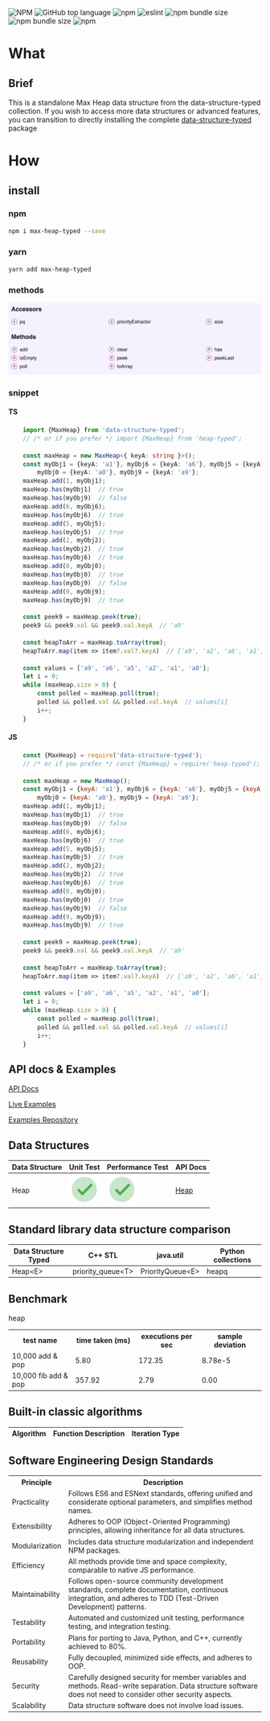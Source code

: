 ![NPM](https://img.shields.io/npm/l/max-heap-typed)
![GitHub top language](https://img.shields.io/github/languages/top/zrwusa/data-structure-typed)
![npm](https://img.shields.io/npm/dw/max-heap-typed)
![eslint](https://aleen42.github.io/badges/src/eslint.svg)
![npm bundle size](https://img.shields.io/bundlephobia/minzip/max-heap-typed)
![npm bundle size](https://img.shields.io/bundlephobia/min/max-heap-typed)
![npm](https://img.shields.io/npm/v/max-heap-typed)

# What

## Brief

This is a standalone Max Heap data structure from the data-structure-typed collection. If you wish to access more data
structures or advanced features, you can transition to directly installing the
complete [data-structure-typed](https://www.npmjs.com/package/data-structure-typed) package

# How

## install

### npm

```bash
npm i max-heap-typed --save
```

### yarn

```bash
yarn add max-heap-typed
```

### methods

![](https://github.com/zrwusa/assets/blob/master/images/data-structure-typed/methods-8bit/max-heap.png?raw=true)

### snippet

#### TS

```typescript
    import {MaxHeap} from 'data-structure-typed';
    // /* or if you prefer */ import {MaxHeap} from 'heap-typed';

    const maxHeap = new MaxHeap<{ keyA: string }>();
    const myObj1 = {keyA: 'a1'}, myObj6 = {keyA: 'a6'}, myObj5 = {keyA: 'a5'}, myObj2 = {keyA: 'a2'},
        myObj0 = {keyA: 'a0'}, myObj9 = {keyA: 'a9'};
    maxHeap.add(1, myObj1);
    maxHeap.has(myObj1)  // true
    maxHeap.has(myObj9)  // false
    maxHeap.add(6, myObj6);
    maxHeap.has(myObj6)  // true
    maxHeap.add(5, myObj5);
    maxHeap.has(myObj5)  // true
    maxHeap.add(2, myObj2);
    maxHeap.has(myObj2)  // true
    maxHeap.has(myObj6)  // true
    maxHeap.add(0, myObj0);
    maxHeap.has(myObj0)  // true
    maxHeap.has(myObj9)  // false
    maxHeap.add(9, myObj9);
    maxHeap.has(myObj9)  // true
    
    const peek9 = maxHeap.peek(true);
    peek9 && peek9.val && peek9.val.keyA  // 'a9'
    
    const heapToArr = maxHeap.toArray(true);
    heapToArr.map(item => item?.val?.keyA)  // ['a9', 'a2', 'a6', 'a1', 'a0', 'a5']
    
    const values = ['a9', 'a6', 'a5', 'a2', 'a1', 'a0'];
    let i = 0;
    while (maxHeap.size > 0) {
        const polled = maxHeap.poll(true);
        polled && polled.val && polled.val.keyA  // values[i]
        i++;
    }
```

#### JS

```javascript
    const {MaxHeap} = require('data-structure-typed');
    // /* or if you prefer */ const {MaxHeap} = require('heap-typed');

    const maxHeap = new MaxHeap();
    const myObj1 = {keyA: 'a1'}, myObj6 = {keyA: 'a6'}, myObj5 = {keyA: 'a5'}, myObj2 = {keyA: 'a2'},
        myObj0 = {keyA: 'a0'}, myObj9 = {keyA: 'a9'};
    maxHeap.add(1, myObj1);
    maxHeap.has(myObj1)  // true
    maxHeap.has(myObj9)  // false
    maxHeap.add(6, myObj6);
    maxHeap.has(myObj6)  // true
    maxHeap.add(5, myObj5);
    maxHeap.has(myObj5)  // true
    maxHeap.add(2, myObj2);
    maxHeap.has(myObj2)  // true
    maxHeap.has(myObj6)  // true
    maxHeap.add(0, myObj0);
    maxHeap.has(myObj0)  // true
    maxHeap.has(myObj9)  // false
    maxHeap.add(9, myObj9);
    maxHeap.has(myObj9)  // true
    
    const peek9 = maxHeap.peek(true);
    peek9 && peek9.val && peek9.val.keyA  // 'a9'
    
    const heapToArr = maxHeap.toArray(true);
    heapToArr.map(item => item?.val?.keyA)  // ['a9', 'a2', 'a6', 'a1', 'a0', 'a5']
    
    const values = ['a9', 'a6', 'a5', 'a2', 'a1', 'a0'];
    let i = 0;
    while (maxHeap.size > 0) {
        const polled = maxHeap.poll(true);
        polled && polled.val && polled.val.keyA  // values[i]
        i++;
    }
```


## API docs & Examples

[API Docs](https://data-structure-typed-docs.vercel.app)

[Live Examples](https://vivid-algorithm.vercel.app)

<a href="https://github.com/zrwusa/vivid-algorithm" target="_blank">Examples Repository</a>

## Data Structures

<table>
<thead>
<tr>
<th>Data Structure</th>
<th>Unit Test</th>
<th>Performance Test</th>
<th>API Docs</th>
</tr>
</thead>
<tbody>

<tr>
<td>Heap</td>
<td><img src="https://raw.githubusercontent.com/zrwusa/assets/master/images/data-structure-typed/assets/tick.svg" alt=""></td>
<td><img src="https://raw.githubusercontent.com/zrwusa/assets/master/images/data-structure-typed/assets/tick.svg" alt=""></td>
<td><a href="https://data-structure-typed-docs.vercel.app/classes/Heap.html"><span>Heap</span></a></td>
</tr>

</tbody>
</table>

## Standard library data structure comparison

<table>
  <thead>
  <tr>
    <th>Data Structure Typed</th>
    <th>C++ STL</th>
    <th>java.util</th>
    <th>Python collections</th>
  </tr>
  </thead>
  <tbody>
  <tr>
    <td>Heap&lt;E&gt;</td>
    <td>priority_queue&lt;T&gt;</td>
    <td>PriorityQueue&lt;E&gt;</td>
    <td>heapq</td>
  </tr>
  
  </tbody>
</table>

## Benchmark

[//]: # (No deletion!!! Start of Replace Section)

<div class="json-to-html-collapse clearfix 0">
      <div class='collapsible level0' ><span class='json-to-html-label'>heap</span></div>
      <div class="content"><table style="display: table; width:100%; table-layout: fixed;"><tr><th>test name</th><th>time taken (ms)</th><th>executions per sec</th><th>sample deviation</th></tr><tr><td>10,000 add & pop</td><td>5.80</td><td>172.35</td><td>8.78e-5</td></tr><tr><td>10,000 fib add & pop</td><td>357.92</td><td>2.79</td><td>0.00</td></tr></table></div>
    </div>


[//]: # (No deletion!!! End of Replace Section)

## Built-in classic algorithms

<table>
  <thead>
  <tr>
    <th>Algorithm</th>
    <th>Function Description</th>
    <th>Iteration Type</th>
  </tr>
  </thead>
  <tbody>
  
  </tbody>
</table>

## Software Engineering Design Standards
<table>
    <tr>
        <th>Principle</th>
        <th>Description</th>
    </tr>
    <tr>
        <td>Practicality</td>
        <td>Follows ES6 and ESNext standards, offering unified and considerate optional parameters, and simplifies method names.</td>
    </tr>
    <tr>
        <td>Extensibility</td>
        <td>Adheres to OOP (Object-Oriented Programming) principles, allowing inheritance for all data structures.</td>
    </tr>
    <tr>
        <td>Modularization</td>
        <td>Includes data structure modularization and independent NPM packages.</td>
    </tr>
    <tr>
        <td>Efficiency</td>
        <td>All methods provide time and space complexity, comparable to native JS performance.</td>
    </tr>
    <tr>
        <td>Maintainability</td>
        <td>Follows open-source community development standards, complete documentation, continuous integration, and adheres to TDD (Test-Driven Development) patterns.</td>
    </tr>
    <tr>
        <td>Testability</td>
        <td>Automated and customized unit testing, performance testing, and integration testing.</td>
    </tr>
    <tr>
        <td>Portability</td>
        <td>Plans for porting to Java, Python, and C++, currently achieved to 80%.</td>
    </tr>
    <tr>
        <td>Reusability</td>
        <td>Fully decoupled, minimized side effects, and adheres to OOP.</td>
    </tr>
    <tr>
        <td>Security</td>
        <td>Carefully designed security for member variables and methods. Read-write separation. Data structure software does not need to consider other security aspects.</td>
    </tr>
    <tr>
        <td>Scalability</td>
        <td>Data structure software does not involve load issues.</td>
    </tr>
</table>





